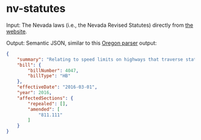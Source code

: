 nv-statutes
===========

Input: The Nevada laws (i.e., the Nevada Revised Statutes) directly from [the website](https://www.leg.state.nv.us/NRS/).

Output: Semantic JSON, similar to this [Oregon parser](https://github.com/dogweather/analyze-oregon-law-haskell) output:

```json
{
    "summary": "Relating to speed limits on highways that traverse state lines; creating new provisions; amending ORS 811.111; and declaring an emergency.",
    "bill": {
        "billNumber": 4047,
        "billType": "HB"
    }, 
    "effectiveDate": "2016-03-01",
    "year": 2016,
    "affectedSections": {
        "repealed": [],
        "amended": [
            "811.111"
        ]
    }
}
```
